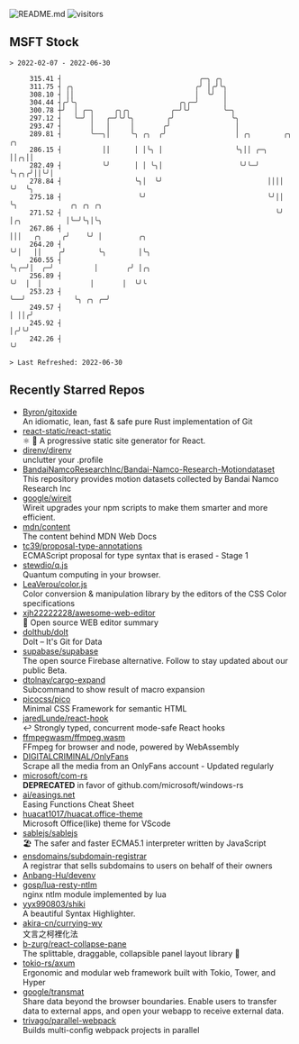![README.md](https://github.com/Gerhut/Gerhut/workflows/README.md/badge.svg)
![visitors](https://visitors.vercel.app/Gerhut/Gerhut?token=8cf69d1f6813d272ef062726b6070c9be4ff72038cfe5a7ded7384a8da65d866)

## MSFT Stock

```
> 2022-02-07 - 2022-06-30

     315.41 ┤                                  ╭─╮ ╭╮                                                            
     311.75 ┤ ╭╮                              ╭╯ │╭╯╰╮                                                           
     308.10 ┤ ││                              │  ╰╯  │                                                           
     304.44 ┤╭╯╰╮                         ╭╮╭─╯      │                                                           
     300.78 ┼╯  │ ╭─╮     ╭╮╭╮          ╭─╯╰╯        ╰─╮                                                         
     297.12 ┤   ╰─╯ │   ╭─╯╰╯╰╮        ╭╯              ╰╮                                                        
     293.47 ┤       │   │     │       ╭╯                │                                                        
     289.81 ┤       ╰──╮│     ╰╮ ╭╮  ╭╯                 │ ╭╮        ╭╮  ╭╮                                       
     286.15 ┤          ││      │ │╰╮ │                  ╰╮││ ╭─╮    ││╭╮││                                       
     282.49 ┤          ╰╯      │ │ ╰╮│                   ╰╯╰─╯ ╰╮╭╮╭╯││╰╯│                                       
     278.84 ┤                  ╰╮│  ╰╯                          ││││ ╰╯  ╰╮                                      
     275.18 ┤                   ╰╯                              ╰╯││      ╰╮             ╭╮ ╭╮ ╭╮                
     271.52 ┤                                                     ╰╯       │╭╮           │╰─╯╰╮│╰╮               
     267.86 ┤                                                              │││   ╭╮     ╭╯    ╰╯ │         ╭╮    
     264.20 ┤                                                              ╰╯│   ││    ╭╯        ╰╮        │╰╮   
     260.55 ┤                                                                ╰╮╭─╯│  ╭─╯          │       ╭╯ │╭╮ 
     256.89 ┤                                                                 ╰╯  │  │            │       │  ╰╯╰ 
     253.23 ┤                                                                     ╰──╯            ╰╮ ╭╮ ╭─╯      
     249.57 ┤                                                                                      │ ││╭╯        
     245.92 ┤                                                                                      │╭╯╰╯         
     242.26 ┤                                                                                      ╰╯            

> Last Refreshed: 2022-06-30
```

## Recently Starred Repos

- [Byron/gitoxide](https://github.com/Byron/gitoxide)  
  An idiomatic, lean, fast & safe pure Rust implementation of Git
- [react-static/react-static](https://github.com/react-static/react-static)  
  ⚛️ 🚀 A progressive static site generator for React.
- [direnv/direnv](https://github.com/direnv/direnv)  
  unclutter your .profile
- [BandaiNamcoResearchInc/Bandai-Namco-Research-Motiondataset](https://github.com/BandaiNamcoResearchInc/Bandai-Namco-Research-Motiondataset)  
  This repository provides motion datasets collected by Bandai Namco Research Inc
- [google/wireit](https://github.com/google/wireit)  
  Wireit upgrades your npm scripts to make them smarter and more efficient.
- [mdn/content](https://github.com/mdn/content)  
  The content behind MDN Web Docs
- [tc39/proposal-type-annotations](https://github.com/tc39/proposal-type-annotations)  
  ECMAScript proposal for type syntax that is erased - Stage 1
- [stewdio/q.js](https://github.com/stewdio/q.js)  
  Quantum computing in your browser.
- [LeaVerou/color.js](https://github.com/LeaVerou/color.js)  
  Color conversion & manipulation library by the editors of the CSS Color specifications
- [xjh22222228/awesome-web-editor](https://github.com/xjh22222228/awesome-web-editor)  
  🔨  Open source WEB editor summary
- [dolthub/dolt](https://github.com/dolthub/dolt)  
  Dolt – It's Git for Data
- [supabase/supabase](https://github.com/supabase/supabase)  
  The open source Firebase alternative. Follow to stay updated about our public Beta.
- [dtolnay/cargo-expand](https://github.com/dtolnay/cargo-expand)  
  Subcommand to show result of macro expansion
- [picocss/pico](https://github.com/picocss/pico)  
  Minimal CSS Framework for semantic HTML
- [jaredLunde/react-hook](https://github.com/jaredLunde/react-hook)  
  ↩ Strongly typed, concurrent mode-safe React hooks
- [ffmpegwasm/ffmpeg.wasm](https://github.com/ffmpegwasm/ffmpeg.wasm)  
  FFmpeg for browser and node, powered by WebAssembly
- [DIGITALCRIMINAL/OnlyFans](https://github.com/DIGITALCRIMINAL/OnlyFans)  
  Scrape all the media from an OnlyFans account - Updated regularly
- [microsoft/com-rs](https://github.com/microsoft/com-rs)  
  **DEPRECATED** in favor of github.com/microsoft/windows-rs
- [ai/easings.net](https://github.com/ai/easings.net)  
  Easing Functions Cheat Sheet
- [huacat1017/huacat.office-theme](https://github.com/huacat1017/huacat.office-theme)  
  Microsoft Office(like) theme for VScode
- [sablejs/sablejs](https://github.com/sablejs/sablejs)  
  🏖️ The safer and faster ECMA5.1 interpreter written by JavaScript
- [ensdomains/subdomain-registrar](https://github.com/ensdomains/subdomain-registrar)  
  A registrar that sells subdomains to users on behalf of their owners
- [Anbang-Hu/devenv](https://github.com/Anbang-Hu/devenv)  
- [gosp/lua-resty-ntlm](https://github.com/gosp/lua-resty-ntlm)  
  nginx ntlm module implemented by lua
- [yyx990803/shiki](https://github.com/yyx990803/shiki)  
  A beautiful Syntax Highlighter.
- [akira-cn/currying-wy](https://github.com/akira-cn/currying-wy)  
  文言之柯裡化法
- [b-zurg/react-collapse-pane](https://github.com/b-zurg/react-collapse-pane)  
  The splittable, draggable, collapsible panel layout library 🎉
- [tokio-rs/axum](https://github.com/tokio-rs/axum)  
  Ergonomic and modular web framework built with Tokio, Tower, and Hyper
- [google/transmat](https://github.com/google/transmat)  
  Share data beyond the browser boundaries. Enable users to transfer data to external apps, and open your webapp to receive external data.
- [trivago/parallel-webpack](https://github.com/trivago/parallel-webpack)  
  Builds multi-config webpack projects in parallel
